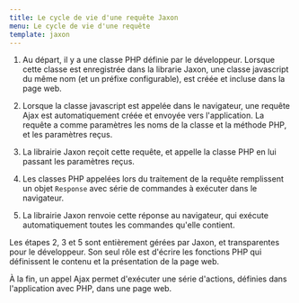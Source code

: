 ```yaml
---
title: Le cycle de vie d'une requête Jaxon
menu: Le cycle de vie d'une requête
template: jaxon
---
```


1. Au départ, il y a une classe PHP définie par le développeur. Lorsque cette classe est enregistrée dans la librarie Jaxon, une classe javascript du même nom (et un préfixe configurable), est créée et incluse dans la page web.

2. Lorsque la classe javascript est appelée dans le navigateur, une requête Ajax est automatiquement créée et envoyée vers l'application. La requête a comme paramètres les noms de la classe et la méthode PHP, et les paramètres reçus.

3. La librairie Jaxon reçoit cette requête, et appelle la classe PHP en lui passant les paramètres reçus.

4. Les classes PHP appelées lors du traitement de la requête remplissent un objet `Response` avec série de commandes à exécuter dans le navigateur.

5. La librairie Jaxon renvoie cette réponse au navigateur, qui exécute automatiquement toutes les commandes qu'elle contient.

Les étapes 2, 3 et 5 sont entièrement gérées par Jaxon, et transparentes pour le développeur.
Son seul rôle est d'écrire les fonctions PHP qui définissent le contenu et la présentation de la page web.

&Agrave; la fin, un appel Ajax permet d'exécuter une série d'actions, définies dans l'application avec PHP, dans une page web.
